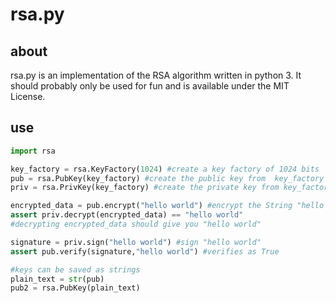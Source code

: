 # rsa.py

## about

rsa.py is an implementation of the RSA algorithm written in python 3. It should probably only be used for fun and is available under the MIT License.

## use

````python
import rsa

key_factory = rsa.KeyFactory(1024) #create a key factory of 1024 bits
pub = rsa.PubKey(key_factory) #create the public key from  key_factory
priv = rsa.PrivKey(key_factory) #create the private key from key_factory

encrypted_data = pub.encrypt("hello world") #encrypt the String "hello world"
assert priv.decrypt(encrypted_data) == "hello world"
#decrypting encrypted_data should give you "hello world"

signature = priv.sign("hello world") #sign "hello world"
assert pub.verify(signature,"hello world") #verifies as True

#keys can be saved as strings
plain_text = str(pub)
pub2 = rsa.PubKey(plain_text)
````
